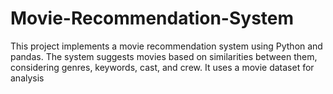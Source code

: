# Movie-Recommendation-System

This project implements a movie recommendation system using Python and pandas. The system suggests movies based on similarities between them, considering genres, keywords, cast, and crew. It uses a movie dataset for analysis
